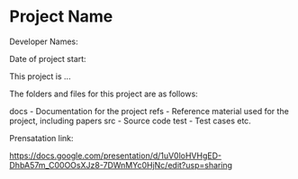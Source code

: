 # Project Name

Developer Names:

Date of project start:

This project is ...

The folders and files for this project are as follows:

docs - Documentation for the project
refs - Reference material used for the project, including papers
src - Source code
test - Test cases
etc.


Prensatation link:

https://docs.google.com/presentation/d/1uV0loHVHgED-DhbA57m_C00OOsXJz8-7DWnMYc0HjNc/edit?usp=sharing
